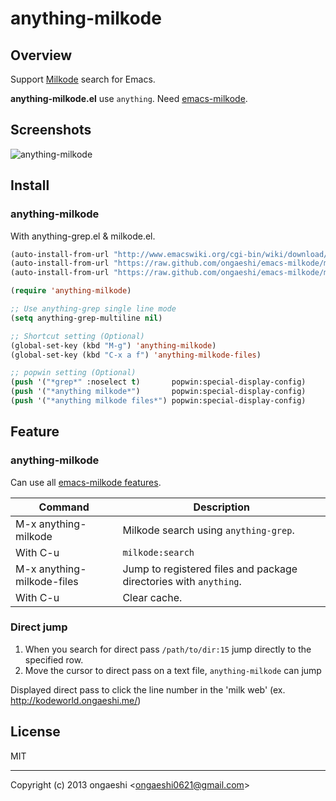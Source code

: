 anything-milkode
=================

Overview
------------

Support [Milkode](http://milkode.ongaeshi.me) search for Emacs.

**anything-milkode.el** use `anything`.
Need [emacs-milkode](https://github.com/ongaeshi/emacs-milkode).

Screenshots
------------

![anything-milkode](http://cdn-ak.f.st-hatena.com/images/fotolife/t/tuto0621/20130128/20130128022714_original.jpg?1359307643)

Install
------------

### anything-milkode

With anything-grep.el & milkode.el.

```emacs-lisp:install.el
(auto-install-from-url "http://www.emacswiki.org/cgi-bin/wiki/download/anything-grep.el")
(auto-install-from-url "https://raw.github.com/ongaeshi/emacs-milkode/master/milkode.el")
(auto-install-from-url "https://raw.github.com/ongaeshi/emacs-milkode/master/anything-milkode.el")
```

```emacs-lisp:emacs-lisp:~/.emacs.d/init.el
(require 'anything-milkode)

;; Use anything-grep single line mode
(setq anything-grep-multiline nil)                

;; Shortcut setting (Optional)
(global-set-key (kbd "M-g") 'anything-milkode)
(global-set-key (kbd "C-x a f") 'anything-milkode-files)

;; popwin setting (Optional)
(push '("*grep*" :noselect t)       popwin:special-display-config)
(push '("*anything milkode*")       popwin:special-display-config)
(push '("*anything milkode files*") popwin:special-display-config)
```

Feature
------------

### anything-milkode
Can use all [emacs-milkode features](https://github.com/ongaeshi/emacs-milkode#feature).

Command                        | Description
------------------------------ | -------------------------------------
M-x anything-milkode           | Milkode search using `anything-grep`.
With C-u                       | `milkode:search`
M-x anything-milkode-files     | Jump to registered files and package directories with `anything`.
With C-u                       | Clear cache.

### Direct jump

1. When you search for direct pass `/path/to/dir:15` jump directly to the specified row.
1. Move the cursor to direct pass on a text file, `anything-milkode` can jump

Displayed direct pass to click the line number in the 'milk web' (ex. http://kodeworld.ongaeshi.me/)

License
------------

MIT 

----
Copyright (c) 2013 ongaeshi <<ongaeshi0621@gmail.com>>

